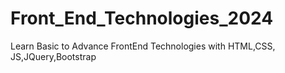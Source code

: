# Front_End_Technologies_2024
Learn Basic to Advance FrontEnd Technologies with HTML,CSS, JS,JQuery,Bootstrap
